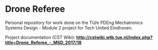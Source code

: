 # Drone Referee
Personal repository for work done on the TU/e PDEng Mechatronics Systems Design - Module 2 project for Tech United Eindhoven. 

Project documentation (CST Wiki): **http://cstwiki.wtb.tue.nl/index.php?title=Drone_Referee_-_MSD_2017/18**
